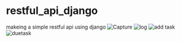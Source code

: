 # restful_api_django
makeing a simple restful api using django
![Capture](https://user-images.githubusercontent.com/92264484/186382181-294b052f-2777-4812-a17b-cb88f265e152.JPG)
![log](https://user-images.githubusercontent.com/92264484/186382215-381d9872-6cbb-4b98-b1ec-8d43ff49948e.JPG)
![add task](https://user-images.githubusercontent.com/92264484/186382248-97c9dc48-5663-4008-b280-1a77df16c9e2.JPG)
![duetask](https://user-images.githubusercontent.com/92264484/186382275-3d9c8b70-d96d-4d4b-a96f-e02ed0df5d2b.JPG)
